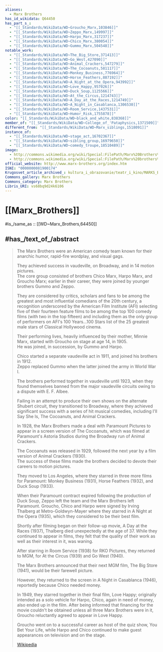 ```yaml
---
aliases:
  - Marx Brothers
has_id_wikidata: Q64450
has_part_s_:
  - "[[_Standards/WikiData/WD~Groucho_Marx,103846]]"
  - "[[_Standards/WikiData/WD~Zeppo_Marx,149997]]"
  - "[[_Standards/WikiData/WD~Harpo_Marx,317237]]"
  - "[[_Standards/WikiData/WD~Chico_Marx,380054]]"
  - "[[_Standards/WikiData/WD~Gummo_Marx,504548]]"
notable_work:
  - "[[_Standards/WikiData/WD~The_Big_Store,371413]]"
  - "[[_Standards/WikiData/WD~Go_West,427090]]"
  - "[[_Standards/WikiData/WD~Animal_Crackers,547279]]"
  - "[[_Standards/WikiData/WD~The_Cocoanuts,581117]]"
  - "[[_Standards/WikiData/WD~Monkey_Business,776964]]"
  - "[[_Standards/WikiData/WD~Horse_Feathers,887192]]"
  - "[[_Standards/WikiData/WD~A_Night_at_the_Opera,943992]]"
  - "[[_Standards/WikiData/WD~Love_Happy,957026]]"
  - "[[_Standards/WikiData/WD~Duck_Soup,1125566]]"
  - "[[_Standards/WikiData/WD~At_the_Circus,1214743]]"
  - "[[_Standards/WikiData/WD~A_Day_at_the_Races,1214749]]"
  - "[[_Standards/WikiData/WD~A_Night_in_Casablanca,1306530]]"
  - "[[_Standards/WikiData/WD~Room_Service,1437531]]"
  - "[[_Standards/WikiData/WD~Humor_Risk,1755878]]"
color: "[[_Standards/WikiData/WD~black_and_white,838368]]"
member_of: "[[_Standards/WikiData/WD~College_of_'Pataphysics,1371509]]"
different_from: "[[_Standards/WikiData/WD~Marx_siblings,1518091]]"
instance_of:
  - "[[_Standards/WikiData/WD~stage_act,16702367]]"
  - "[[_Standards/WikiData/WD~sibling_group,16979650]]"
  - "[[_Standards/WikiData/WD~comedy_troupe,18510489]]"
image:
  - http://commons.wikimedia.org/wiki/Special:FilePath/Marx%20Brothers%201931.jpg
  - http://commons.wikimedia.org/wiki/Special:FilePath/Marx%20brothers%20Tonight%20Show.jpg
official_website: http://www.marx-brothers.org/index.htm
ISNI: "0000000081900174"
Krugosvet_article_archived_: kultura_i_obrazovanie/teatr_i_kino/MARKS_BRATYA.html
Commons_gallery: Marx Brothers
Commons_category: Marx Brothers
Libris_URI: vs68bq9d24k6106
---
```


# [[Marx_Brothers]] 

#is_/same_as :: [[WD~Marx_Brothers,64450]] 

## #has_/text_of_/abstract 

> The Marx Brothers were an American comedy team known for their anarchic humor, 
> rapid-fire wordplay, and visual gags. 
> 
> They achieved success in vaudeville, on Broadway, and in 14 motion pictures.  
> The core group consisted of brothers Chico Marx, Harpo Marx, and Groucho Marx; 
> earlier in their career, they were joined by younger brothers Gummo and Zeppo.  
> 
> They are considered by critics, scholars and fans to be 
> among the greatest and most influential comedians of the 20th century, 
> a recognition underscored by the American Film Institute (AFI) 
> selecting five of their fourteen feature films to be among the top 100 comedy films 
> (with two in the top fifteen) and including them as the only group of performers 
> on AFI's 100 Years...100 Stars list of the 25 greatest male stars of Classical Hollywood cinema.
>
> Their performing lives, heavily influenced by their mother, Minnie Marx, 
> started with Groucho on stage at age 14, in 1905.  
> He was joined, in succession, by Gummo and Harpo. 
> 
> Chico started a separate vaudeville act in 1911, and joined his brothers in 1912.  
> Zeppo replaced Gummo when the latter joined the army in World War I. 
> 
> The brothers performed together in vaudeville until 1923, 
> when they found themselves banned from the major vaudeville circuits 
> owing to a dispute with E. F. Albee.  
> 
> Failing in an attempt to produce their own shows on the alternate Shubert circuit, 
> they transitioned to Broadway, where they achieved significant success 
> with a series of hit musical comedies, including I'll Say She Is, The Cocoanuts, and Animal Crackers.
>
> In 1928, the Marx Brothers made a deal with Paramount Pictures 
> to appear in a screen version of The Cocoanuts, 
> which was filmed at Paramount's Astoria Studios 
> during the Broadway run of Animal Crackers. 
> 
> The Cocoanuts was released in 1929, 
> followed the next year by a film version of Animal Crackers (1930).  
> The success of these films made the brothers decided 
> to devote their careers to motion pictures. 
> 
> They moved to Los Angeles, where they starred in three more films for Paramount: 
> Monkey Business (1931), Horse Feathers (1932), and Duck Soup (1933).  
>
> When their Paramount contract expired following the production of Duck Soup, 
> Zeppo left the team and the Marx Brothers left Paramount. 
> Groucho, Chico and Harpo were signed by Irving Thalberg at Metro-Goldwyn-Mayer 
> where they starred in  A Night at the Opera (1935), which they considered to be their best film.
>
> Shortly after filming began on their follow-up movie, A Day at the Races (1937), 
> Thalberg died unexpectedly at the age of 37. 
> While they continued to appear in films, they felt that the quality of their work as well as their interest in it, was waning.  
>
> After starring in Room Service (1938) for RKO Pictures, 
> they returned to MGM, for At the Circus (1939) and Go West (1940). 
> 
> The Marx Brothers announced that their next MGM film, The Big Store (1941), 
> would be their farewell picture. 
> 
> However, they returned to the screen in A Night in Casablanca (1946), 
> reportedly because Chico needed money. 
> 
> In 1949, they starred together in their final film, Love Happy; 
> originally intended as a solo vehicle for Harpo, 
> Chico, again in need of money, also ended up in the film. 
> After being informed that financing for the movie couldn't be obtained 
> unless all three Marx Brothers were in it, Groucho reluctantly agreed to appear in Love Happy.   
>
> Groucho went on to a successful career as host of the quiz show, You Bet Your Life, 
> while Harpo and Chico continued to make guest appearances on television and on the stage.
>
> [Wikipedia](https://en.wikipedia.org/wiki/Marx%20Brothers) 

